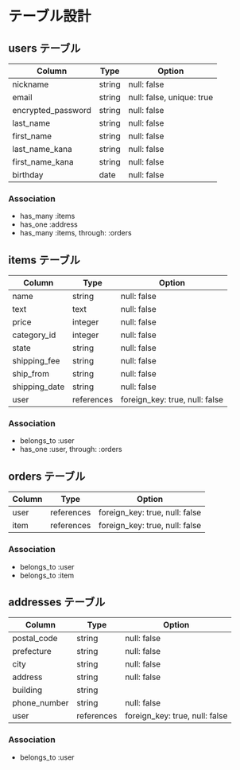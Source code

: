 # テーブル設計

## users テーブル

| Column             | Type   | Option                    |
| ------------------ | ------ | ------------------------- |
| nickname           | string | null: false               |
| email              | string | null: false, unique: true | 
| encrypted_password | string | null: false               |
| last_name          | string | null: false               |
| first_name         | string | null: false               |
| last_name_kana     | string | null: false               |
| first_name_kana    | string | null: false               |
| birthday           | date   | null: false               |

### Association
- has_many :items
- has_one :address
- has_many :items, through: :orders 


## items テーブル

| Column        | Type       | Option                         |
| ------------- | ---------- | ------------------------------ |
| name          | string     | null: false                    |
| text          | text       | null: false                    |
| price         | integer    | null: false                    |
| category_id   | integer    | null: false                    |
| state         | string     | null: false                    |
| shipping_fee  | string     | null: false                    |
| ship_from     | string     | null: false                    |
| shipping_date | string     | null: false                    |
| user          | references | foreign_key: true, null: false |

### Association
- belongs_to :user
- has_one :user, through: :orders


## orders テーブル

| Column | Type       | Option                         |
| ------ | ---------- | ------------------------------ |
| user   | references | foreign_key: true, null: false | 
| item   | references | foreign_key: true, null: false | 

### Association
- belongs_to :user
- belongs_to :item


## addresses テーブル

| Column       | Type       | Option                         |
| ------------ | ---------- | ------------------------------ |
| postal_code  | string     | null: false                    |
| prefecture   | string     | null: false                    |
| city         | string     | null: false                    |
| address      | string     | null: false                    |
| building     | string     |                                |
| phone_number | string     | null: false                    |
| user         | references | foreign_key: true, null: false | 

### Association
- belongs_to :user